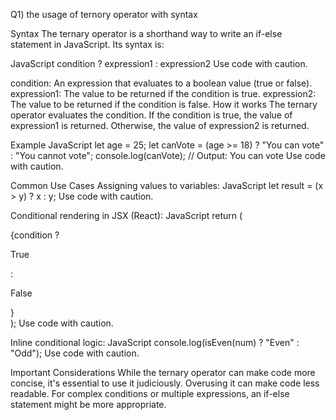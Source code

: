 Q1) the usage of ternory operator with syntax


Syntax
The ternary operator is a shorthand way to write an if-else statement in JavaScript. Its syntax is:

JavaScript
condition ? expression1 : expression2
Use code with caution.

condition: An expression that evaluates to a boolean value (true or false).
expression1: The value to be returned if the condition is true.
expression2: The value to be returned if the condition is false.
How it works
The ternary operator evaluates the condition. If the condition is true, the value of expression1 is returned. Otherwise, the value of expression2 is returned.

Example
JavaScript
let age = 25;
let canVote = (age >= 18) ? "You can vote" : "You cannot vote";
console.log(canVote); // Output: You can vote
Use code with caution.

Common Use Cases
Assigning values to variables:
JavaScript
let result = (x > y) ? x : y;
Use code with caution.

Conditional rendering in JSX (React):
JavaScript
return (
  <div>
    {condition ? <p>True</p> : <p>False</p>}
  </div>
);
Use code with caution.

Inline conditional logic:
JavaScript
console.log(isEven(num) ? "Even" : "Odd");
Use code with caution.

Important Considerations
While the ternary operator can make code more concise, it's essential to use it judiciously. Overusing it can make code less readable.
For complex conditions or multiple expressions, an if-else statement might be more appropriate.